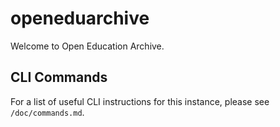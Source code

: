 # openeduarchive

Welcome to Open Education Archive.


## CLI Commands

For a list of useful CLI instructions for this instance, please see `/doc/commands.md`.